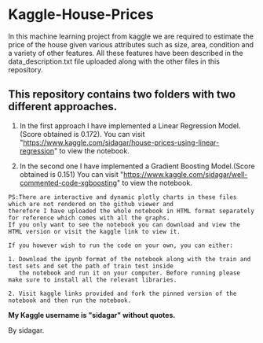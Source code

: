 # Kaggle-House-Prices
In this machine learning project from kaggle we are required to estimate the price of the house given various attributes such as size, area, condition and a variety of other features. All these features have been described in the data_description.txt file uploaded along with the other files in this repository.

## This repository contains two folders with two different approaches.

  1. In the first approach I have implemented a Linear Regression Model.(Score obtained is 0.172).
  You can visit "https://www.kaggle.com/sidagar/house-prices-using-linear-regression" to view the notebook.

  2. In the second one I have implemented a Gradient Boosting Model.(Score obtained is 0.151)
  You can visit "https://www.kaggle.com/sidagar/well-commented-code-xgboosting" to view the notebook.
  
    PS:There are interactive and dynamic plotly charts in these files which are not rendered on the github viewer and 
    therefore I have uploaded the whole notebook in HTML format separately for reference which comes with all the graphs.
    If you only want to see the notebook you can download and view the HTML version or visit the kaggle link to view it.
    
    If you however wish to run the code on your own, you can either:
    
    1. Download the ipynb format of the notebook along with the train and test sets and set the path of train test inside 
       the notebook and run it on your computer. Before running please make sure to install all the relevant libraries.
    
    2. Visit kaggle links provided and fork the pinned version of the notebook and then run the notebook.

**My Kaggle username is "sidagar" without quotes.**

By sidagar.

